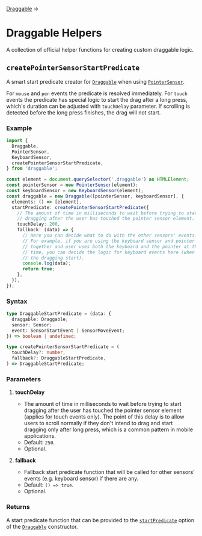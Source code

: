 [Draggable](/docs/draggable) →

# Draggable Helpers

A collection of official helper functions for creating custom draggable logic.

## `createPointerSensorStartPredicate`

A smart start predicate creator for [`Draggable`](/docs/draggable) when using [`PointerSensor`](/docs/pointer-sensor).

For `mouse` and `pen` events the predicate is resolved immediately. For `touch` events the predicate has special logic to start the drag after a long press, which's duration can be adjusted with `touchDelay` parameter. If scrolling is detected before the long press finishes, the drag will not start.

### Example

```ts
import {
  Draggable,
  PointerSensor,
  KeyboardSensor,
  createPointerSensorStartPredicate,
} from 'draggable';

const element = document.querySelector('.draggable') as HTMLElement;
const pointerSensor = new PointerSensor(element);
const keyboardSensor = new KeyboardSensor(element);
const draggable = new Draggable([pointerSensor, keyboardSensor], {
  elements: () => [element],
  startPredicate: createPointerSensorStartPredicate({
    // The amount of time in milliseconds to wait before trying to start
    // dragging after the user has touched the pointer sensor element.
    touchDelay: 200,
    fallback: (data) => {
      // Here you can decide what to do with the other sensors' events.
      // For example, if you are using the keyboard sensor and pointer sensor
      // together and user uses both the keyboard and the pointer at the same
      // time, you can decide the logic for keyboard events here (when should
      // the dragging start).
      console.log(data);
      return true;
    },
  }),
});
```

### Syntax

```ts
type DraggableStartPredicate = (data: {
  draggable: Draggable;
  sensor: Sensor;
  event: SensorStartEvent | SensorMoveEvent;
}) => boolean | undefined;

type createPointerSensorStartPredicate = (
  touchDelay?: number,
  fallback?: DraggableStartPredicate,
) => DraggableStartPredicate;
```

### Parameters

1. **touchDelay**

   - The amount of time in milliseconds to wait before trying to start dragging after the user has touched the pointer sensor element (applies for touch events only). The point of this delay is to allow users to scroll normally if they don't intend to drag and start dragging only after long press, which is a common pattern in mobile applications.
   - Default: `250`.
   - Optional.

2. **fallback**

   - Fallback start predicate function that will be called for other sensors' events (e.g. keyboard sensor) if there are any.
   - Default: `() => true`.
   - Optional.

### Returns

A start predicate function that can be provided to the [`startPredicate`](/docs/draggable#startpredicate) option of the [`Draggable`](/docs/draggable) constructor.
